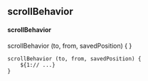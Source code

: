 ## scrollBehavior
#### scrollBehavior
scrollBehavior (to, from, savedPosition) { }
```
scrollBehavior (to, from, savedPosition) {
	${1:// ...}
}
```